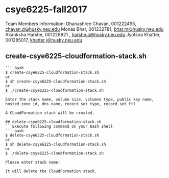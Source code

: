 # csye6225-fall2017
Team Members Information:
Dhanashree Chavan, 001222495, chavan.d@husky.neu.edu
Monas Bhar, 001232781, bhar.m@husky.neu.edu
Akanksha Harshe, 001228921 , harshe.a@husky.neu.edu
Jyotsna Khatter, 001285017, khatter.j@husky.neu.edu

## create-csye6225-cloudformation-stack.sh
 ```Execute following command on your bash shell
``` bash
$ create-csye6225-cloudformation-stack.sh
or
$ sh create-csye6225-cloudformation-stack.sh
or
$ ./create-csye6225-cloudformation-stack.sh

Enter the stack name, volume size, volumne type, public key name, hosted zone id, dns name, record set type, record set ttl

A CLoudFormation stack will be created.

## delete-csye6225-cloudformation-stack.sh
 ```Execute following command on your bash shell
``` bash
$ delete-csye6225-cloudformation-stack.sh
or
$ sh delete-csye6225-cloudformation-stack.sh
or
$ ./delete-csye6225-cloudformation-stack.sh

Please enter stack name:

It will delete the CloudFormation stack.
